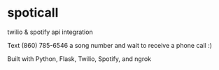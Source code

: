 # spoticall
twilio &amp; spotify api integration


Text (860) 785-6546 a song number and wait to receive a phone call :)

Built with Python, Flask, Twilio, Spotify, and ngrok
